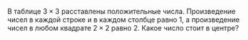 В таблице $3\times 3$ расставлены положительные числа. Произведение чисел в каждой строке и в каждом столбце равно 1, а произведение чисел в любом квадрате $2\times 2$ равно 2. Какое число стоит в центре?
